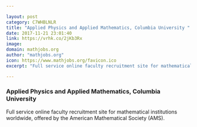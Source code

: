 ```yaml
---

layout: post
category: C7WHBLNLR
title: "Applied Physics and Applied Mathematics, Columbia University "
date: 2017-11-21 23:01:40
link: https://vrhk.co/2jKb3Rx
image: 
domain: mathjobs.org
author: "mathjobs.org"
icon: https://www.mathjobs.org/favicon.ico
excerpt: "Full service online faculty recruitment site for mathematical institutions worldwide, offered by the American Mathematical Society (AMS)."

---
```


### Applied Physics and Applied Mathematics, Columbia University 

Full service online faculty recruitment site for mathematical institutions worldwide, offered by the American Mathematical Society (AMS).